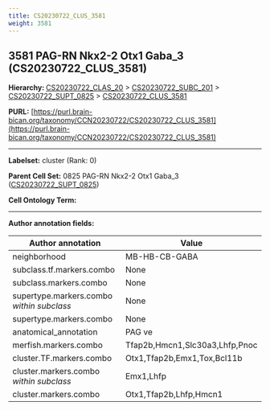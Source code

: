 ```yaml
---
title: CS20230722_CLUS_3581
weight: 3581
---
```

## 3581 PAG-RN Nkx2-2 Otx1 Gaba_3 (CS20230722_CLUS_3581)
<b>Hierarchy: </b>
[CS20230722_CLAS_20](../CS20230722_CLAS_20) >
[CS20230722_SUBC_201](../CS20230722_SUBC_201) >
[CS20230722_SUPT_0825](../CS20230722_SUPT_0825) >
[CS20230722_CLUS_3581](../CS20230722_CLUS_3581)

**PURL:** [https://purl.brain-bican.org/taxonomy/CCN20230722/CS20230722_CLUS_3581](https://purl.brain-bican.org/taxonomy/CCN20230722/CS20230722_CLUS_3581)

---


**Labelset:** cluster (Rank: 0)

**Parent Cell Set:** 0825 PAG-RN Nkx2-2 Otx1 Gaba_3 ([CS20230722_SUPT_0825](../CS20230722_SUPT_0825))



**Cell Ontology Term:** 

[MARKER GENES.]: #


---

[TRANSFERRED ANNOTATIONS.]: #


[AUTHOR ANNOTATION FIELDS.]: #


**Author annotation fields:**

| Author annotation | Value |
|-------------------|-------|
|neighborhood|MB-HB-CB-GABA|
|subclass.tf.markers.combo|None|
|subclass.markers.combo|None|
|supertype.markers.combo _within subclass_|None|
|supertype.markers.combo|None|
|anatomical_annotation|PAG ve|
|merfish.markers.combo|Tfap2b,Hmcn1,Slc30a3,Lhfp,Pnoc|
|cluster.TF.markers.combo|Otx1,Tfap2b,Emx1,Tox,Bcl11b|
|cluster.markers.combo _within subclass_|Emx1,Lhfp|
|cluster.markers.combo|Otx1,Tfap2b,Lhfp,Hmcn1|
